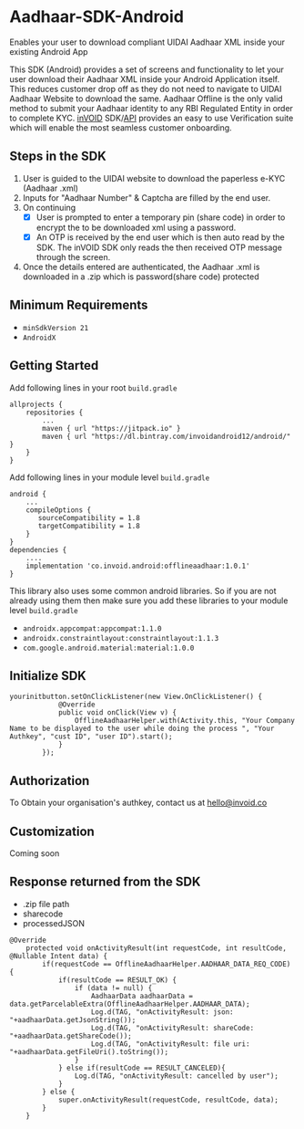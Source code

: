 # Aadhaar-SDK-Android
Enables your user to download compliant UIDAI Aadhaar XML inside your existing Android App

This SDK (Android) provides a set of screens and functionality to let your user download their Aadhaar XML inside your Android Application itself. This reduces customer drop off as they do not need to navigate to UIDAI Aadhaar Website to download the same.
Aadhaar Offline is the only valid method to submit your Aadhaar identity to any RBI Regulated Entity in order to complete KYC. [inVOID](https://www.invoid.co) SDK/[API](https://api.invoid.co) provides an easy to use Verification suite which will enable the most seamless customer onboarding.

## Steps in the SDK
1. User is guided to the UIDAI website to download the paperless e-KYC (Aadhaar .xml)
2. Inputs for "Aadhaar Number" & Captcha are filled by the end user.
3. On continuing
    - [x] User is prompted to enter a temporary pin (share code) in order to encrypt the to be downloaded xml using a password.
    - [x] An OTP is received by the end user which is then auto read by the SDK. The inVOID SDK only reads the then received OTP message through the screen.
4. Once the details entered are authenticated, the Aadhaar .xml is downloaded in a .zip which is password(share code) protected

## Minimum Requirements
- `minSdkVersion 21` 
- `AndroidX`

## Getting Started

Add following lines in your root ```build.gradle```
```
allprojects {
    repositories {
        ...
        maven { url "https://jitpack.io" }
        maven { url "https://dl.bintray.com/invoidandroid12/android/" }
    }
}
```

Add following lines in your module level ```build.gradle```
```
android {
    ...
    compileOptions {
       sourceCompatibility = 1.8
       targetCompatibility = 1.8
    }
}
dependencies {
    ....
    implementation 'co.invoid.android:offlineaadhaar:1.0.1'
}
```

This library also uses some common android libraries. So if you are not already using them then make sure you add these libraries to your module level `build.gradle`
- `androidx.appcompat:appcompat:1.1.0`
- `androidx.constraintlayout:constraintlayout:1.1.3`
- `com.google.android.material:material:1.0.0`


## Initialize SDK

```
yourinitbutton.setOnClickListener(new View.OnClickListener() {
            @Override
            public void onClick(View v) {
                OfflineAadhaarHelper.with(Activity.this, "Your Company Name to be displayed to the user while doing the process ", "Your Authkey", "cust ID", "user ID").start();
            }
        });
```
## Authorization 
To Obtain your organisation's authkey, contact us at hello@invoid.co

## Customization 
Coming soon

## Response returned from the SDK
- .zip file path
- sharecode
- processedJSON

```
@Override
    protected void onActivityResult(int requestCode, int resultCode, @Nullable Intent data) {
        if(requestCode == OfflineAadhaarHelper.AADHAAR_DATA_REQ_CODE) {
            if(resultCode == RESULT_OK) {
                if (data != null) {
                    AadhaarData aadhaarData = data.getParcelableExtra(OfflineAadhaarHelper.AADHAAR_DATA);
                    Log.d(TAG, "onActivityResult: json: "+aadhaarData.getJsonString());
                    Log.d(TAG, "onActivityResult: shareCode: "+aadhaarData.getShareCode());
                    Log.d(TAG, "onActivityResult: file uri: "+aadhaarData.getFileUri().toString());
                }
            } else if(resultCode == RESULT_CANCELED){
                Log.d(TAG, "onActivityResult: cancelled by user");
            }
        } else {
            super.onActivityResult(requestCode, resultCode, data);
        }
    }
```

